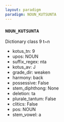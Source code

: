 ```yaml
---
layout: paradigm
paradigm: NOUN_KUTSUNTA
---
```

### ` NOUN_KUTSUNTA `

Dictionary class 9 t~n
* kotus_tn: 9
* upos: NOUN
* suffix_regex: nta
* kotus_av: J
* grade_dir: weaken
* harmony: back
* possessive: False
* stem_diphthong: None
* deletion: ta
* plurale_tantum: False
* clitics: False
* pos: NOUN
* stem_vowel: a
